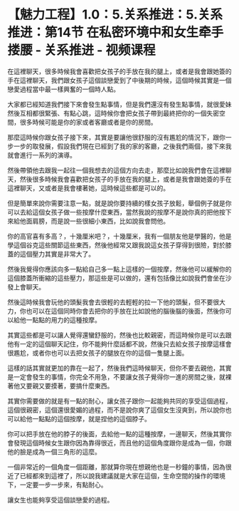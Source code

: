 # 【魅力工程】1.0：5.关系推进：5.关系推进：第14节 在私密环境中和女生牵手搂腰 - 关系推进 - 视频课程

在這裡聊天，很多時候我會喜歡把女孩子的手放在我的腿上，或者是我會跟她簽的手在這裡聊天，我們跟女孩子這個談戀愛到了中後期的時候，這個時候其實是一個戀愛過程當中最一樣興奮的一個時人點。

大家都已經知道我們接下來會發生點事情，但是我們還沒有發生點事情，就很愛妹然後互相都很緊張、有點心跳，這時候你會把女孩子帶到最終把你的一個失密空間，很多時候可能是你的家或者客廳或者是你的房間。

那麼這時候你跟女孩子接下來，其實是要讓他很舒服的沒有尷尬的情況下，跟你一步一步的取發展，假設我們現在已經到了我的家的客廳，之後我們兩個，接下來我就會進行一系列的演導。

然後帶領他去跟我一起往一個我想去的這個方向去走，那麼比如說我們會在這裡聊天，然後很多時候我會喜歡把女孩子的手放在我的腿上，或者是我會跟她簽的手在這裡聊天，又或者是我會樓著她，這時候這些都是可以的。

但是簡單來說你需要注意一點，就是說你要持續的樣女孩子放鬆，舉個例子就是你可以去給這個女孩子做一些按摩什麼東西，當然我說的按摩不是說你真的把他按下來給他面肩膀，而是說一些很細小東西，比如說我會問他。

你的高官喜有多高？，十幾厘米吧？，十幾厘米，我有一個朋友他是學醫的，他是學這個谷克這些關節這些東西，然後他經常又跟我說這女孩子穿得到很險，對於膝蓋的這個壓力其實是非常大了。

然後我覺得你應該向多一點給自己多一點上這樣的一個按摩，然後他可以緩解你的這個膝蓋所衝縮的這些壓力，那這些是可以做的，還有包括像比如說我們會坐在沙發上會聊天。

然後這時候我會玩他的頭髮我會去很輕的去輕輕的拉一下他的頭髮，但不要很大力，你也可以在這個同時你會去把你的手放在比如說他的腦後腦的後面，然後你可以給他一點點的用力的這種按摩。

其實這些都是可以讓人覺得還蠻舒服的，然後也比較親密，而這時候你是可以去跟他有一定的這個聊天記住，你不能夠什麼話都不說，然後只去給女孩子按摩這樣會很尷尬，或者你也可以去把女孩子的腿放在你的這個一隻腿上面。

這樣的話其實就更加的靠在一起了，然後我們這時候聊天，但你不要去親他，其實是一定會發生的事情，你完全不用急，不要讓女孩子覺得你一進的房間之後，就裸著他又要親又要摸著，要搞什麼東西。

其實你需要做的就是有一點的耐心，讓女孩子跟你一起能夠共同的享受這個過程，這個很親密，這個還很愛媚的過程，而不是說你爽了這個女生沒爽到，所以說你也可以給他一點點的這個按摩，就是捏他的這個脖子。

你可以把手放在他的脖子的後面，去給他一點的這種按摩，一邊聊天，然後其實你會發現這個時候女生跟你因為靠得很近，而且他的這個角度跟你是成為一個，你跟他的臉是成為一個三角形的這麼。

一個非常近的一個角度一個距離，那就算你現在想親他也是一秒鐘的事情，因為很近了已經都來到這裡了，所以說我建議就是大家在這個，生命空間的操作的環境下，一定要一步一步來，有點耐心。

讓女生也能夠享受這個談戀愛的過程。